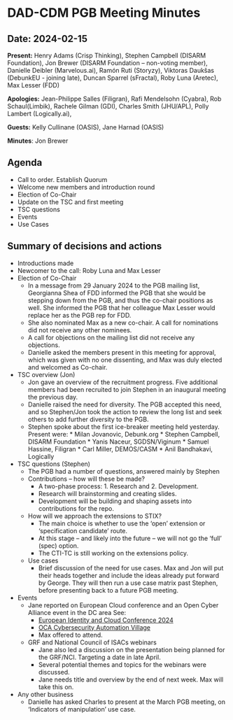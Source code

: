 # DAD-CDM PGB Meeting Minutes 
## Date: 2024-02-15

**Present:** Henry Adams (Crisp Thinking), Stephen Campbell (DISARM Foundation), Jon Brewer (DISARM Foundation – non-voting member), Danielle Deibler (Marvelous.ai), Ramón Ruti (Storyzy), Viktoras Daukšas (DebunkEU - joining late), Duncan Sparrel (sFractal), Roby Luna (Aretec), Max Lesser (FDD)

**Apologies:** Jean-Philippe Salles (Filigran), Rafi Mendelsohn (Cyabra), Rob Schaul(Limbik), Rachele Gilman (GDI), Charles Smith (JHU/APL), Polly Lambert (Logically.ai), 

**Guests:** Kelly Cullinane (OASIS), Jane Harnad (OASIS)

**Minutes**: Jon Brewer

## Agenda

* Call to order. Establish Quorum 
* Welcome new members and introduction round
* Election of Co-Chair
* Update on the TSC and first meeting
* TSC questions
* Events
* Use Cases

## Summary of decisions and actions
* Introductions made 
* Newcomer to the call: Roby Luna and Max Lesser
* Election of Co-Chair
	* In a message from 29 January 2024 to the PGB mailing list, Georgianna Shea of FDD informed the PGB that she would be stepping down from the PGB, and thus the co-chair positions as well. She informed the PGB that her colleague Max Lesser would replace her as the PGB rep for FDD.
	* She also nominated Max as a new co-chair. A call for nominations did not receive any other nominees.
	* A call for objections on the mailing list did not receive any objections.
	* Danielle asked the members present in this meeting for approval, which was given with no one dissenting, and Max was duly elected and welcomed as Co-chair.
* TSC overview (Jon)
	* Jon gave an overview of the recruitment progress. Five additional members had been recruited to join Stephen in an inaugural meeting the previous day.
	* Danielle raised the need for diversity. The PGB accepted this need, and so Stephen/Jon took the action to review the long list and seek others to add further diversity to the PGB.
	* Stephen spoke about the first  ice-breaker meeting held yesterday.  Present were:
				* Milan Jovanovic, Debunk.org
				* Stephen Campbell, DISARM Foundation
				* Yanis Naceur, SGDSN/Viginum
				* Samuel Hassine, Filigran
				* Carl Miller, DEMOS/CASM
				* Anil Bandhakavi, Logically
* TSC questions (Stephen)
	* The PGB had a number of questions, answered mainly by Stephen
	* Contributions – how will these be made?
		* A two-phase process:  1. Research and 2. Development.
		* Research will brainstorming and creating slides.
		* Development will be building and shaping assets into contributions for the repo.
	* How will we approach the extensions to STIX?
		* The main choice is whether to use the ‘open’ extension or ‘specification candidate’ route.
		* At this stage – and likely into the future – we will not go the ‘full’ (spec) option.
		* The CTI-TC is still working on the extensions policy.
	* Use cases
		* Brief discussion of the need for use cases. Max and Jon will put their heads together and include the ideas already put forward by George. They will then run a use case matrix past Stephen, before presenting back to a future PGB meeting.
* Events
	* Jane reported on  European Cloud conference and an Open Cyber Alliance event in the DC area See:
		* [European Identity and Cloud Conference 2024](https://www.kuppingercole.com/events/eic2024)
		* [OCA Cybersecurity Automation Village](https://www.eventbrite.com/e/cybersecurity-automation-village-registration-796037719247)
		* Max offered to attend.
	* GRF and National Council of ISACs webinars
		* Jane also led a discussion on the presentation being planned for the GRF/NCI. Targeting a date in late April. 
		* Several potential themes and topics for the webinars were discussed.
		* Jane needs title and overview by the end of next week. Max will take this on.
* Any other business
	* Danielle has asked Charles to present at the March PGB meeting, on ‘Indicators of manipulation’ use case.

